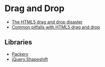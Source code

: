 # Drag and Drop

* [The HTML5 drag and drop disaster](http://www.quirksmode.org/blog/archives/2009/09/the_html5_drag.html)
* [Common pitfalls with HTML5 drag and drop](https://medium.com/@quasado/common-pitfalls-with-html5-drag-n-drop-api-9f011a09ee6c)

## Libraries

* [Packery](http://packery.metafizzy.co/draggable.html)
* [jQuery.Shapeshift](http://mcpants.github.io/jquery.shapeshift/)